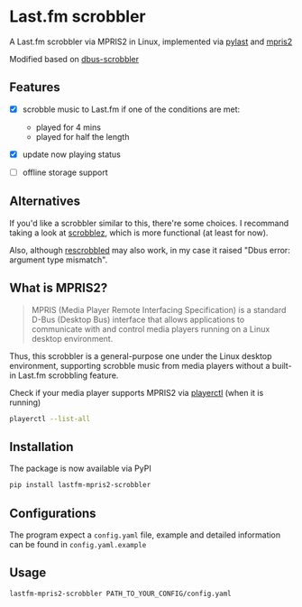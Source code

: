 # Last.fm scrobbler

A Last.fm scrobbler via MPRIS2 in Linux, implemented via [pylast](https://github.com/pylast/pylast) and [mpris2](https://pythonhosted.org/mpris2/index.html)

Modified based on [dbus-scrobbler](https://github.com/spezifisch/dbus-scrobbler)

## Features

- [x] scrobble music to Last.fm if one of the conditions are met:

    - played for 4 mins
    - played for half the length
- [x] update now playing status
- [ ] offline storage support

## Alternatives

If you'd like a scrobbler similar to this, there're some choices. I recommand taking a look at [scrobblez](https://github.com/YodaEmbedding/scrobblez), which is more functional (at least for now).

Also, although [rescrobbled](https://github.com/InputUsername/rescrobbled) may also work, in my case it raised "Dbus error: argument type mismatch".

## What is MPRIS2?

> MPRIS (Media Player Remote Interfacing Specification) is a standard D-Bus (Desktop Bus) interface that allows applications to communicate with and control media players running on a Linux desktop environment.

Thus, this scrobbler is a general-purpose one under the Linux desktop environment, supporting scrobble music from media players without a built-in Last.fm scrobbling feature.

Check if your media player supports MPRIS2 via [playerctl](https://github.com/altdesktop/playerctl) (when it is running)

```bash
playerctl --list-all
```

## Installation

The package is now available via PyPI

```bash
pip install lastfm-mpris2-scrobbler
```

## Configurations

The program expect a `config.yaml` file, example and detailed information can be found in `config.yaml.example`

## Usage

```bash
lastfm-mpris2-scrobbler PATH_TO_YOUR_CONFIG/config.yaml
```


